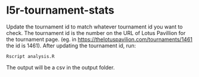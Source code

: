 # l5r-tournament-stats

Update the tournament id to match whatever tournament id you want to check. The tournament id is the number on the URL of Lotus Pavillion for the tournament page. (eg. in https://thelotuspavilion.com/tournaments/1461 the id is 1461).
After updating the tournament id, run: 
```
Rscript analysis.R
```

The output will be a csv in the output folder.
